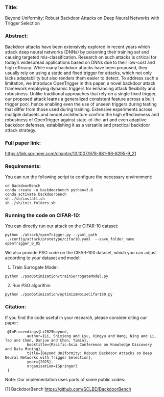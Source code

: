 ### Title:
Beyond Uniformity: Robust Backdoor Attacks on Deep Neural Networks with Trigger Selection

### Abstract:
Backdoor attacks have been extensively explored in recent years which attack deep neural networks (DNNs) by poisoning their training set and causing targeted mis-classification. Research on such attacks is critical for today’s widespread applications based on DNNs due to their low-cost and high efficacy. While many backdoor attacks have been proposed, they usually rely on using a static and fixed trigger for attacks, which not only lacks adaptability but also renders them easier to detect. To address such a limitation, we introduce OpenTrigger in this paper, a novel backdoor attack framework employing dynamic triggers for enhancing attack flexibility and robustness. Unlike traditional approaches that rely on a single fixed trigger, our proposed attack learns a generalized consistent feature across a built trigger pool, hence enabling even the use of unseen triggers during testing that differ from those used during training. Extensive experiments across multiple datasets and model architecture confirm the high effectiveness and robustness of OpenTrigger against state-of-the-art and even adaptive backdoor defenses, establishing it as a versatile and practical backdoor attack strategy.

### Full paper link:
https://link.springer.com/chapter/10.1007/978-981-96-8295-9_21

### Requirements:
You can run the following script to configure the necessary environment:
```
cd BackdoorBench
conda create -n backdoorbench python=3.8
conda activate backdoorbench
sh ./sh/install.sh
sh ./sh/init_folders.sh
```

### Running the code on CIFAR-10:
You can directly run our attack on the CIFAR-10 dataset:
```
python ./attack/openTrigger.py --yaml_path ../config/attack/prototype/cifar10.yaml  --save_folder_name openTrigger_0_05
```

We also provide PSO code on the CIFAR-100 dataset, which you can adjust according to your dataset and model:
1. Train Surrogate Model:
```
python ./psoOptimization/trainSurrogateModel.py
```
2. Run PSO algorithm
```
python ./psoOptimization/optimizaNoiseCifar100.py
```

### Citation:
If you find the code useful in your research, please consider citing our paper:

```
 @InProceedings{Li2025beyond,
          author={Li, Shixiong and Lyu, Xingyu and Wang, Ning and Li, Tao and Chen, Danjue and Chen, Yimin},
          booktitle={Pacific-Asia Conference on Knowledge Discovery and Data Mining}, 
          title={Beyond Uniformity: Robust Backdoor Attacks on Deep Neural Networks with Trigger Selection}, 
          year={2025},
          organization={Springer}
 } 
```

Note: Our implementation uses parts of some public codes:

[1] BackdoorBench https://github.com/SCLBD/BackdoorBench
